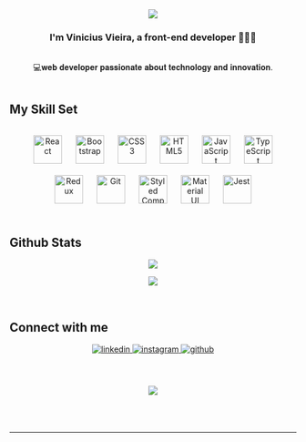 <div align="center"><img src="https://spotify-github-profile.vercel.app/api/view?uid=22xp5pdwog24w474gnvvfw2oq&cover_image=true&theme=default&show_offline=false&background_color=121212&interchange=false&bar_color_cover=true" /></div>  

### <div align="center">I'm Vinicius Vieira, a front-end developer 👨‍💻🚀   </div>

<br/>  
 <div align="center">
 💻𝐰𝐞𝐛 𝐝𝐞𝐯𝐞𝐥𝐨𝐩𝐞𝐫 𝐩𝐚𝐬𝐬𝐢𝐨𝐧𝐚𝐭𝐞 𝐚𝐛𝐨𝐮𝐭 𝐭𝐞𝐜𝐡𝐧𝐨𝐥𝐨𝐠𝐲 𝐚𝐧𝐝 𝐢𝐧𝐧𝐨𝐯𝐚𝐭𝐢𝐨𝐧.
</div>
  
  

<br/>  


## My Skill Set  



###   
<div align="center">  
<a href="https://reactjs.org/" target="_blank"><img style="margin: 10px" src="https://profilinator.rishav.dev/skills-assets/react-original-wordmark.svg" alt="React" height="50" /></a>  
<a href="https://getbootstrap.com/docs/3.4/javascript/" target="_blank"><img style="margin: 10px" src="https://profilinator.rishav.dev/skills-assets/bootstrap-plain.svg" alt="Bootstrap" height="50" /></a>  
<a href="https://www.w3schools.com/css/" target="_blank"><img style="margin: 10px" src="https://profilinator.rishav.dev/skills-assets/css3-original-wordmark.svg" alt="CSS3" height="50" /></a>  
<a href="https://en.wikipedia.org/wiki/HTML5" target="_blank"><img style="margin: 10px" src="https://profilinator.rishav.dev/skills-assets/html5-original-wordmark.svg" alt="HTML5" height="50" /></a>  
<a href="https://www.javascript.com/" target="_blank"><img style="margin: 10px" src="https://profilinator.rishav.dev/skills-assets/javascript-original.svg" alt="JavaScript" height="50" /></a>  
<a href="https://www.typescriptlang.org/" target="_blank"><img style="margin: 10px" src="https://profilinator.rishav.dev/skills-assets/typescript-original.svg" alt="TypeScript" height="50" /></a>  
<a href="https://redux.js.org/" target="_blank"><img style="margin: 10px" src="https://profilinator.rishav.dev/skills-assets/redux-original.svg" alt="Redux" height="50" /></a>  
<a href="https://github.com/" target="_blank"><img style="margin: 10px" src="https://profilinator.rishav.dev/skills-assets/git-scm-icon.svg" alt="Git" height="50" /></a>  
<a href="https://styled-components.com/" target="_blank"><img style="margin: 10px" src="https://profilinator.rishav.dev/skills-assets/styled-components.png" alt="Styled Components" height="50" /></a>  
<a href="https://mui.com/" target="_blank"><img style="margin: 10px" src="https://profilinator.rishav.dev/skills-assets/mui.png" alt="Material UI" height="50" /></a>  
<a href="https://www.jestjs.io/" target="_blank"><img style="margin: 10px" src="https://profilinator.rishav.dev/skills-assets/jest.svg" alt="Jest" height="50" /></a>  
</div>

</td><td valign="top" width="33%">



</td><td valign="top" width="33%">



</td></tr></table>  

<br/>  
 


## Github Stats  
<div align="center">

![](https://github-readme-stats.vercel.app/api?username=viniciusvieirac&theme=dark&hide_border=false&include_all_commits=false&count_private=true)<br/>
  
</div>   
<div align="center">
  
![](https://github-readme-stats.vercel.app/api/top-langs/?username=viniciusvieirac&theme=dark&hide_border=false&include_all_commits=false&count_private=true&layout=compact)
  
</div>  
  


<br/>  

## Connect with me  
<div align="center">
<a href="https://linkedin.com/in/viniciusvieirac" target="_blank">
<img src=https://img.shields.io/badge/linkedin-%231E77B5.svg?&style=for-the-badge&logo=linkedin&logoColor=white alt=linkedin style="margin-bottom: 5px;" />
</a>
<a href="https://instagram.com/vnzaao" target="_blank">
<img src=https://img.shields.io/badge/instagram-%23000000.svg?&style=for-the-badge&logo=instagram&logoColor=white alt=instagram style="margin-bottom: 5px;" />
</a>
<a href="https://github.com/viniciusvieirac" target="_blank">
<img src=https://img.shields.io/badge/github-%2324292e.svg?&style=for-the-badge&logo=github&logoColor=white alt=github style="margin-bottom: 5px;" />
</a>  
</div>  
  

<br/> 
  

<br/>  

  

<br/>  

<div align="center">
<img src="https://komarev.com/ghpvc/?username=viniciusvieirac&&style=flat-square" align="center" />
</div>  
  

<br/>  

  

<br/>  


<br />

----
